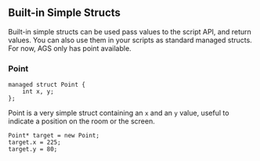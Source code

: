 ## Built-in Simple Structs

Built-in simple structs can be used pass values to the script API, and return values. You can also use them in your scripts as standard managed structs. For now, AGS only has point available.

### Point

    managed struct Point {
        int x, y;
    };

Point is a very simple struct containing an `x` and an `y` value, useful to indicate a position on the room or the screen.

    Point* target = new Point;
    target.x = 225;
    target.y = 80;

